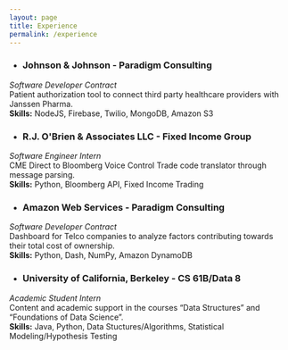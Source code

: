 ```yaml
---
layout: page
title: Experience
permalink: /experience
---
```


* ### Johnson & Johnson - Paradigm Consulting
*Software Developer Contract* <br>
Patient authorization tool to connect third party healthcare providers with Janssen Pharma. <br>
**Skills:** NodeJS, Firebase, Twilio, MongoDB, Amazon S3


* ### R.J. O'Brien & Associates LLC - Fixed Income Group
*Software Engineer Intern* <br>
CME Direct to Bloomberg Voice Control Trade code translator through message parsing. <br>
**Skills:** Python, Bloomberg API, Fixed Income Trading

* ### Amazon Web Services - Paradigm Consulting
*Software Developer Contract* <br>
Dashboard for Telco companies to analyze factors contributing towards their total cost of ownership. <br>
**Skills:** Python, Dash, NumPy, Amazon DynamoDB

* ### University of California, Berkeley - CS 61B/Data 8
*Academic Student Intern* <br>
Content and academic support in the courses “Data Structures” and “Foundations of Data Science”. <br>
**Skills:** Java, Python, Data Stuctures/Algorithms, Statistical Modeling/Hypothesis Testing
